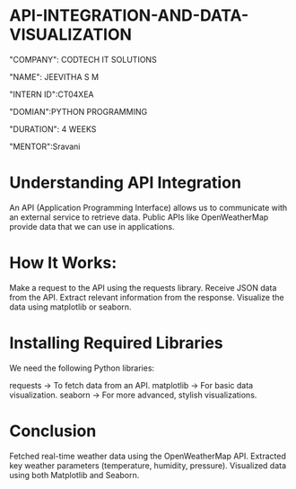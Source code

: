 # API-INTEGRATION-AND-DATA-VISUALIZATION
"COMPANY": CODTECH IT SOLUTIONS

"NAME": JEEVITHA S M

"INTERN ID":CT04XEA

"DOMIAN":PYTHON PROGRAMMING

"DURATION": 4 WEEKS

"MENTOR":Sravani

# Understanding API Integration
An API (Application Programming Interface) allows us to communicate with an external service to retrieve data.
Public APIs like OpenWeatherMap provide data that we can use in applications.

# How It Works:
Make a request to the API using the requests library.
Receive JSON data from the API.
Extract relevant information from the response.
Visualize the data using matplotlib or seaborn.

# Installing Required Libraries
We need the following Python libraries:

requests → To fetch data from an API.
matplotlib → For basic data visualization.
seaborn → For more advanced, stylish visualizations.
# Conclusion 
Fetched real-time weather data using the OpenWeatherMap API.
Extracted key weather parameters (temperature, humidity, pressure).
Visualized data using both Matplotlib and Seaborn.
